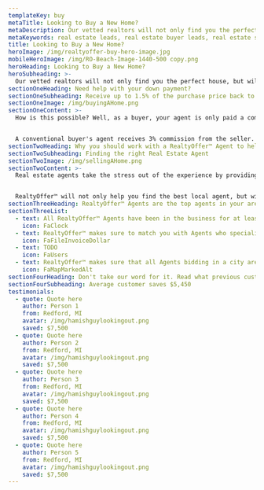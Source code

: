 ```yaml
---
templateKey: buy
metaTitle: Looking to Buy a New Home?
metaDescription: Our vetted realtors will not only find you the perfect house, but will put part of their commission toward your purchase!
metaKeywords: real estate leads, real estate buyer leads, real estate seller leads
title: Looking to Buy a New Home?
heroImage: /img/realtyoffer-buy-hero-image.jpg
mobileHeroImage: /img/RO-Beach-Image-1440-500 copy.png
heroHeading: Looking to Buy a New Home?
heroSubheading: >-
  Our vetted realtors will not only find you the perfect house, but will put part of their commission toward your purchase!
sectionOneHeading: Need help with your down payment?
sectionOneSubheading: Receive up to 1.5% of the purchase price back to be used at closing
sectionOneImage: /img/buyingAHome.png
sectionOneContent: >-
  How is this possible? Well, as a buyer, your agent is only paid a commission if you close on a new home, and the commission that they receive is paid through the purchasing price of the house. So, it's technically the seller who pays for your representation.


  A conventional buyer's agent receives 3% commission from the seller. RealtyOffer™ agents bid to win your business by offering a portion of that 3% commission to be given back to you at closing.
sectionTwoHeading: Why you should work with a RealtyOffer™ Agent to help with the purchase of your new home
sectionTwoSubheading: Finding the right Real Estate Agent
sectionTwoImage: /img/sellingAHome.png
sectionTwoContent: >-
  Real estate agents take the stress out of the experience by providing buyers with knowledge of the market and skills in the negotiation process. Furthermore, agents' expertise and skill are provided to buyers without charge.


  RealtyOffer™ will not only help you find the best local agent, but will also make sure you receive the best deal possible as our Agents bid to win your business.
sectionThreeHeading: RealtyOffer™ Agents are the top agents in your area
sectionThreeList:
  - text: All RealtyOffer™ Agents have been in the business for at least 2 years, and have closed 12 listings in the last year.
    icon: FaClock
  - text: RealtyOffer™ makes sure to match you with Agents who specialize in buying and selling homes within your price range
    icon: FaFileInvoiceDollar
  - text: TODO
    icon: FaUsers
  - text: RealtyOffer™ makes sure that all Agents bidding in a city are knowledgable in that area, and is actively working within the city.
    icon: FaMapMarkedAlt
sectionFourHeading: Don't take our word for it. Read what previous customers have to say!
sectionFourSubheading: Average customer saves $5,450
testimonials:
  - quote: Quote here
    author: Person 1
    from: Redford, MI
    avatar: /img/hamishguylookingout.png
    saved: $7,500
  - quote: Quote here
    author: Person 2
    from: Redford, MI
    avatar: /img/hamishguylookingout.png
    saved: $7,500
  - quote: Quote here
    author: Person 3
    from: Redford, MI
    avatar: /img/hamishguylookingout.png
    saved: $7,500
  - quote: Quote here
    author: Person 4
    from: Redford, MI
    avatar: /img/hamishguylookingout.png
    saved: $7,500
  - quote: Quote here
    author: Person 5
    from: Redford, MI
    avatar: /img/hamishguylookingout.png
    saved: $7,500
---
```

